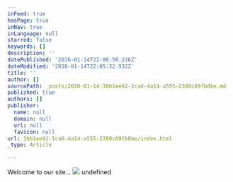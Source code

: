 ```yaml
---
inFeed: true
hasPage: true
inNav: true
inLanguage: null
starred: false
keywords: []
description: ''
datePublished: '2016-01-14T22:06:58.226Z'
dateModified: '2016-01-14T22:05:32.932Z'
title: ''
author: []
sourcePath: _posts/2016-01-14-3bb1ee62-1ca6-4a14-a555-2389c69fb8be.md
published: true
authors: []
publisher:
  name: null
  domain: null
  url: null
  favicon: null
url: 3bb1ee62-1ca6-4a14-a555-2389c69fb8be/index.html
_type: Article

---
```

Welcome to our site...
![](https://s3-us-west-2.amazonaws.com/the-grid-img/p/913925f3b8387431fba87a3c6643941c41c84b7a.jpg)
undefined